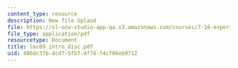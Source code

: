 ```yaml
---
content_type: resource
description: New file Uplaod
file: https://ol-ocw-studio-app-qa.s3.amazonaws.com/courses/7-16-experimental-molecular-biology-biotechnology-ii-spring-2005/486dc37b4cd75fb74f74f4cf06eb9712_lec09_intro_disc.pdf
file_type: application/pdf
resourcetype: Document
title: lec09_intro_disc.pdf
uid: 486dc37b-4cd7-5fb7-4f74-f4cf06eb9712
---
```

